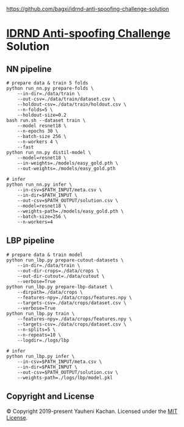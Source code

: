 https://github.com/bagxi/idrnd-anti-spoofing-challenge-solution

# [IDRND Anti-spoofing Challenge](https://datasouls.com/c/idrnd-antispoof/description) Solution

## NN pipeline

	# prepare data & train 5 folds
	python run_nn.py prepare-folds \
		--in-dir=./data/train \
		--out-csv=./data/train/dataset.csv \
		--holdout-csv=./data/train/holdout.csv \
		--n-folds=5 \
		--holdout-size=0.2
	bash run.sh --dataset train \
		--model resnet18 \
		--n-epochs 30 \
		--batch-size 256 \
		--n-workers 4 \
		--fast
	python run_nn.py distil-model \
		--model=resnet18 \
		--in-weights=./models/easy_gold.pth \
		--out-weights=./models/easy_gold.pth

	# infer
	python run_nn.py infer \
		--in-csv=$PATH_INPUT/meta.csv \
		--in-dir=$PATH_INPUT \
		--out-csv=$PATH_OUTPUT/solution.csv \
		--model=resnet18 \
		--weights-path=./models/easy_gold.pth \
		--batch-size=256 \
		--n-workers=4

## LBP pipeline

	# prepare data & train model
	python run_lbp.py prepare-cutout-datasets \
		--in-dir=./data/train \
		--out-dir-crops=./data/crops \
		--out-dir-cutout=./data/cutout \
		--verbose=True
	python run_lbp.py prepare-lbp-dataset \
		--dirpath=./data/crops \
		--features-npy=./data/crops/features.npy \
		--targets-csv=./data/crops/dataset.csv \
		--verbose=True
	python run_lbp.py train \
		--features-npy=./data/crops/features.npy \
		--targets-csv=./data/crops/dataset.csv \
		--n-splits=5 \
		--n-repeats=10 \
		--logdir=./logs/lbp

	# infer
	python run_lbp.py infer \
		--in-csv=$PATH_INPUT/meta.csv \
		--in-dir=$PATH_INPUT \
		--out-csv=$PATH_OUTPUT/solution.csv \
		--weights-path=./logs/lbp/model.pkl

## Copyright and License
© Copyright 2019-present Yauheni Kachan.
Licensed under the [MIT License](LICENSE.md).
